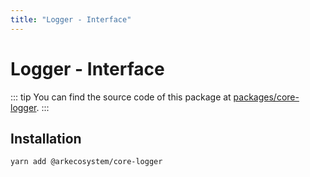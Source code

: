```yaml
---
title: "Logger - Interface"
---
```


# Logger - Interface

::: tip
You can find the source code of this package at [packages/core-logger](https://github.com/ArkEcosystem/core/tree/develop/packages/core-logger).
:::

## Installation

```bash
yarn add @arkecosystem/core-logger
```
